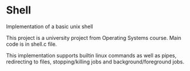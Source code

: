 # Shell
Implementation of a basic unix shell

This project is a university project from Operating Systems course. Main code is in shell.c file.

This implementation supports builtin linux commands as well as pipes, redirecting to files, stopping/killing jobs and background/foreground jobs.
